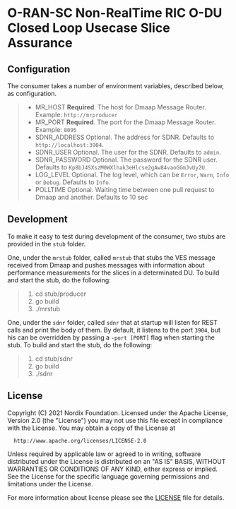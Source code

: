 # O-RAN-SC Non-RealTime RIC O-DU Closed Loop Usecase Slice Assurance 

## Configuration

The consumer takes a number of environment variables, described below, as configuration.

>- MR_HOST              **Required**. The host for Dmaap Message Router.                           Example: `http://mrproducer`
>- MR_PORT              **Required**. The port for the Dmaap Message Router.                       Example: `8095`
>- SDNR_ADDRESS         Optional. The address for SDNR.                                            Defaults to `http://localhost:3904`.
>- SDNR_USER            Optional. The user for the SDNR.                                           Defaults to `admin`.
>- SDNR_PASSWORD        Optional. The password for the SDNR user.                                  Defaults to `Kp8bJ4SXszM0WXlhak3eHlcse2gAw84vaoGGmJvUy2U`.
>- LOG_LEVEL            Optional. The log level, which can be `Error`, `Warn`, `Info` or `Debug`.  Defaults to `Info`.
>- POLLTIME             Optional. Waiting time between one pull request to Dmaap and another.      Defaults to 10 sec


## Development

To make it easy to test during development of the consumer, two stubs are provided in the `stub` folder.

One, under the `mrstub` folder, called `mrstub` that stubs the VES message received from Dmaap and pushes messages with information about performance measurements for the slices in a determinated DU. To build and start the stub, do the following:
>1. cd stub/producer
>2. go build
>3. ./mrstub

One, under the `sdnr` folder, called `sdnr` that at startup will listen for REST calls and print the body of them. By default, it listens to the port `3904`, but his can be overridden by passing a `-port [PORT]` flag when starting the stub. To build and start the stub, do the following:
>1. cd stub/sdnr
>2. go build
>3. ./sdnr


## License

Copyright (C) 2021 Nordix Foundation.
Licensed under the Apache License, Version 2.0 (the "License")
you may not use this file except in compliance with the License.
You may obtain a copy of the License at

      http://www.apache.org/licenses/LICENSE-2.0

Unless required by applicable law or agreed to in writing, software
distributed under the License is distributed on an "AS IS" BASIS,
WITHOUT WARRANTIES OR CONDITIONS OF ANY KIND, either express or implied.
See the License for the specific language governing permissions and
limitations under the License.

For more information about license please see the [LICENSE](LICENSE.txt) file for details.
